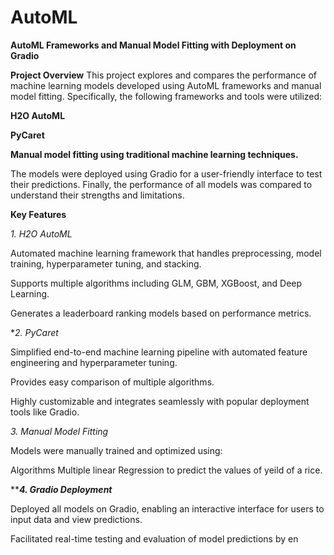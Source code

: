 # AutoML
**AutoML Frameworks and Manual Model Fitting with Deployment on Gradio**

**Project Overview**
This project explores and compares the performance of machine learning models developed using AutoML frameworks and manual model fitting. Specifically, the following frameworks and tools were utilized:

**H2O AutoML**

**PyCaret**

**Manual model fitting using traditional machine learning techniques.**

The models were deployed using Gradio for a user-friendly interface to test their predictions. Finally, the performance of all models was compared to understand their strengths and limitations.

**Key Features**

*1. *H2O AutoML**

Automated machine learning framework that handles preprocessing, model training, hyperparameter tuning, and stacking.

Supports multiple algorithms including GLM, GBM, XGBoost, and Deep Learning.

Generates a leaderboard ranking models based on performance metrics.

**2. *PyCaret**

Simplified end-to-end machine learning pipeline with automated feature engineering and hyperparameter tuning.

Provides easy comparison of multiple algorithms.

Highly customizable and integrates seamlessly with popular deployment tools like Gradio.

*3. *Manual Model Fitting**

Models were manually trained and optimized using:

Algorithms Multiple linear Regression to predict the values of yeild of a rice.

*****4. *Gradio Deployment****

Deployed all models on Gradio, enabling an interactive interface for users to input data and view predictions.

Facilitated real-time testing and evaluation of model predictions by en
